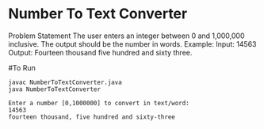 # Number To Text Converter
Problem Statement  The user enters an integer between 0 and 1,000,000 inclusive. The output should be the number in words. 
Example: Input: 14563 Output: Fourteen thousand five hundred and sixty three.

#To Run
~~~
javac NumberToTextConverter.java
java NumberToTextConverter

Enter a number [0,1000000] to convert in text/word:
14563
fourteen thousand, five hundred and sixty-three

~~~
